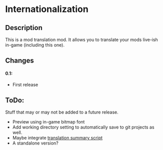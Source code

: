 # Internationalization

## Description
This is a mod translation mod. It allows you to translate your mods live-ish in-game (including this one).

## Changes
#### 0.1:
* First release

## ToDo:
Stuff that may or may not be added to a future release.

* Preview using in-game bitmap font
* Add working directory setting to automatically save to git projects as well.
* Maybe integrate [translation summary script](https://github.com/Pathoschild/StardewScripts/blob/main/create-translation-summary/create%20translation%20summary.linq)
* A standalone version?

